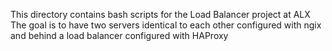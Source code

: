 This directory contains bash scripts for the Load Balancer project at ALX
The goal is to have two servers identical to each other configured with ngix and behind a load balancer configured with HAProxy
